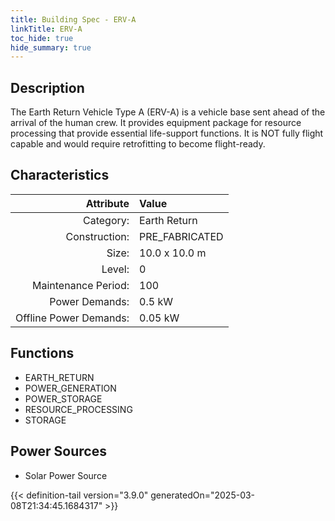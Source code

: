 ```yaml
---
title: Building Spec - ERV-A
linkTitle: ERV-A
toc_hide: true
hide_summary: true
---
```

<!-- This is generated by the MarsSim HelpGenertor, do not edit. -->

## Description
The Earth Return Vehicle Type A (ERV-A) is a vehicle base sent ahead of the arrival of the human crew. It provides equipment package for resource processing that provide essential life-support functions. It is NOT fully flight capable and would require retrofitting to become flight-ready.

## Characteristics

| Attribute      | Value |
|--------:|:------|
|Category:|Earth Return|
|Construction:|PRE_FABRICATED|
|Size:|10.0 x 10.0 m|
|Level:|0|
|Maintenance Period:|100|
|Power Demands:|0.5 kW|
|Offline Power Demands:|0.05 kW|

## Functions
      
- EARTH_RETURN
- POWER_GENERATION
- POWER_STORAGE
- RESOURCE_PROCESSING
- STORAGE


## Power Sources
      
- Solar Power Source



{{< definition-tail version="3.9.0" generatedOn="2025-03-08T21:34:45.1684317" >}}

